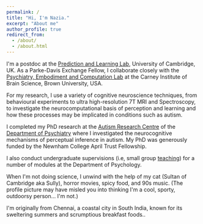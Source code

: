 ```yaml
---
permalink: /
title: "Hi, I'm Nazia."
excerpt: "About me"
author_profile: true
redirect_from: 
  - /about/
  - /about.html
---
```


I'm a postdoc at the [Prediction and Learning Lab](https://www.lawsonlab.co.uk/), University of Cambridge, UK. As a Parke-Davis Exchange Fellow, I collaborate closely with the [Psychiatry, Embodiment and Computation Lab](https://fpetzschner.com/lab/) at the Carney Institute of Brain Science, Brown University, USA.

For my research, I use a variety of cognitive neuroscience techniques, from behavioural experiments to ultra high-resolution 7T MRI and Spectroscopy, to investigate the neurocomputational basis of perception and learning and how these processes may be implicated in conditions such as autism.

I completed my PhD research at the [Autism Research Centre](http://www.autismresearchcentre.com/) of the [Department of Psychiatry](https://www.psychiatry.cam.ac.uk/) where I investigated the neurocognitive mechanisms of perceptual inference in autism. My PhD was generously funded by the Newnham College April Trust Fellowship.

I also conduct undergraduate supervisions (i.e, small group [teaching](https://naziajassim.github.io/teaching/)) for a number of modules at the Department of Psychology.

When I'm not doing science, I unwind with the help of my cat (Sultan of Cambridge aka Sully), horror movies, spicy food, and 90s music. (The profile picture may have misled you into thinking I'm a cool, sporty, outdoorsy person... I'm not.)

I'm originally from Chennai, a coastal city in South India, known for its sweltering summers and scrumptious breakfast foods..
